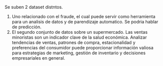 Se suben 2 dataset distntos.

1) Uno relacionado con el fraude, el cual puede servir como herramienta para un analisis de datos y de parendizaje automatico. Se podria hablar de predicción.
2) El segundo conjunto de datos sobre un supermercado. Las ventas minoristas son un indicador clave de la salud económica. Analizar tendencias de ventas, patrones de compra,
 estacionalidad y preferencias del consumidor puede proporcionar información
valiosa para estrategias de marketing, gestión de inventario y decisiones empresariales en general.
